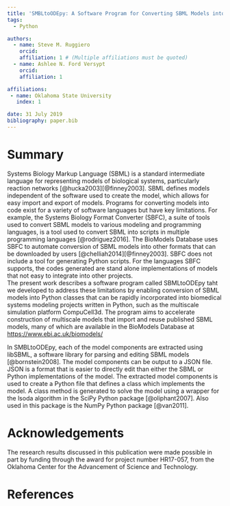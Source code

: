 ```yaml
---
title: 'SMBLtoODEpy: A Software Program for Converting SBML Models into ODE Models in Python'
tags:
  - Python

authors:
  - name: Steve M. Ruggiero
    orcid: 
    affiliation: 1 # (Multiple affiliations must be quoted)
  - name: Ashlee N. Ford Versypt
    orcid:
	affiliation: 1

affiliations:
 - name: Oklahoma State University
   index: 1

date: 31 July 2019
bibliography: paper.bib
---
```


# Summary


Systems Biology Markup Language (SBML) is a standard intermediate language for representing models of biological systems,
particularly reaction networks [@hucka2003][@finney2003].
SBML defines models independent of the software used to create the model, which allows for easy import and export of models.
Programs for converting models into code exist for a variety of software languages but have key limitations.
For example, the Systems Biology Format Converter (SBFC), a suite of tools used to convert SBML models to various modeling and programming languages, is a tool used to convert SBML into scripts in multiple programming languages [@rodriguez2016].
The BioModels Database uses SBFC to automate conversion of SBML models into other formats that can be downloaded by users [@chelliah2014][@finney2003].
SBFC does not include a tool for generating Python scripts. For the languages SBFC supports, the codes generated are stand alone implementations of models that not easy to integrate into other projects.  
The present work describes a software program called SBMLtoODEpy taht we developed to address these limitations by enabling conversion of SBML models into Python classes that can be rapidly incorporated into biomedical systems modeling projects written in Python,
such as the multiscale simulation platform CompuCell3d.
The program aims to accelerate construction of multiscale models that import and reuse published SBML models,
many of which are available in the BioModels Database at https://www.ebi.ac.uk/biomodels/

In SMBLtoODEpy, each of the model components are extracted using libSBML,
a software library for parsing and editing SBML models [@bornstein2008].
The model components can be output to a JSON file. JSON is a format that is easier to directly edit than either the SBML or Python implementations of the model.
The extracted model components is used to create a Python file that defines a class which implements the model.
A class method is generated to solve the model using a wrapper for the lsoda algorithm in the SciPy Python package [@oliphant2007].
Also used in this package is the NumPy Python package [@van2011].


# Acknowledgements

The research results discussed in this publication were made possible in part by funding through the award for project number HR17-057, from the Oklahoma Center for the Advancement of Science and Technology.


# References